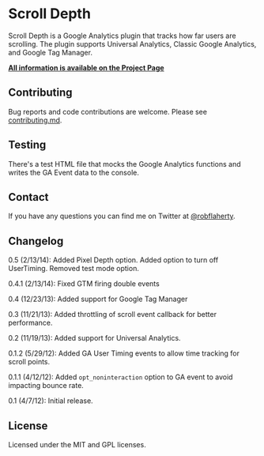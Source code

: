 # Scroll Depth
Scroll Depth is a Google Analytics plugin that tracks how far users are scrolling. The plugin supports Universal Analytics, Classic Google Analytics, and Google Tag Manager.

**[All information is available on the Project Page](http://projects.parsnip.io/scroll-depth/)**

## Contributing
Bug reports and code contributions are welcome. Please see [contributing.md](https://github.com/robflaherty/jquery-scrolldepth/blob/master/contributing.md).

## Testing
There's a test HTML file that mocks the Google Analytics functions and writes the GA Event data to the console.

## Contact
If you have any questions you can find me on Twitter at [@robflaherty](https://twitter.com/robflaherty).

## Changelog

0.5 (2/13/14): Added Pixel Depth option. Added option to turn off UserTiming. Removed test mode option.

0.4.1 (2/13/14): Fixed GTM firing double events

0.4 (12/23/13): Added support for Google Tag Manager

0.3 (11/21/13): Added throttling of scroll event callback for better performance.

0.2 (11/19/13): Added support for Universal Analytics.

0.1.2 (5/29/12): Added GA User Timing events to allow time tracking for scroll points.

0.1.1 (4/12/12): Added `opt_noninteraction` option to GA event to avoid impacting bounce rate.

0.1 (4/7/12): Initial release.

## License
Licensed under the MIT and GPL licenses.